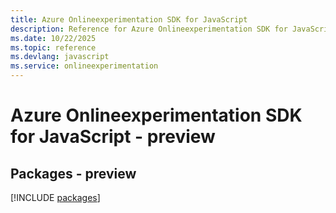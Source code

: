 ```yaml
---
title: Azure Onlineexperimentation SDK for JavaScript
description: Reference for Azure Onlineexperimentation SDK for JavaScript
ms.date: 10/22/2025
ms.topic: reference
ms.devlang: javascript
ms.service: onlineexperimentation
---
```

# Azure Onlineexperimentation SDK for JavaScript - preview
## Packages - preview
[!INCLUDE [packages](onlineexperimentation-index.md)]